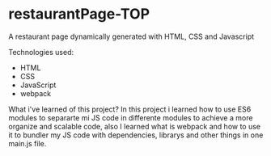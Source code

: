 # restaurantPage-TOP
A restaurant page dynamically generated with HTML, CSS and Javascript

Technologies used:
* HTML
* CSS
* JavaScript
* webpack

What i've learned of this project?
In this project i learned how to use ES6 modules to separarte mi JS code in differente modules to achieve a more organize and scalable code, also I learned what is webpack and 
how to use it to bundler my JS code with dependencies, librarys and other things in one main.js file.
